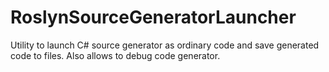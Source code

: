 # RoslynSourceGeneratorLauncher
Utility to launch C# source generator as ordinary code and save generated code to files. Also allows to debug code generator.
